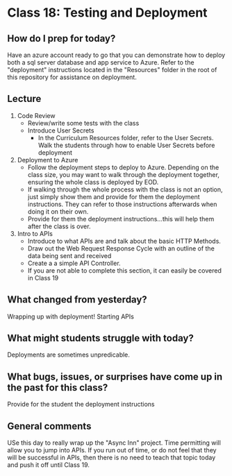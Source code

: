 # Class 18: Testing and Deployment

## How do I prep for today?

Have an azure account ready to go that you can demonstrate how to deploy both a sql server database and app service to Azure. Refer to the "deployment" instructions located in the "Resources" folder in the root of this repository for assistance on deployment.

## Lecture
1. Code Review
   - Review/write some tests with the class
   - Introduce User Secrets
     - In the Curriculum Resources folder, refer to the User Secrets. Walk
   the students through how to enable User Secrets before deployment 
1. Deployment to Azure
   - Follow the deployment steps to deploy to Azure. Depending on the class size, you may want    to walk through the deployment together, ensuring the whole class is deployed by EOD. 
   - If walking through the whole process with the class is not an option, just simply show them and provide for them the deployment instructions. They can refer to those instructions afterwards when doing it on their own. 
   - Provide for them the deployment instructions...this will help them after the class is over. 
2. Intro to APIs
   - Introduce to what APIs are and talk about the basic HTTP Methods. 
   - Draw out the Web Request Response Cycle with an outline of the data being sent and received
   - Create a a simple API Controller.
   - If you are not able to complete this section, it can easily be covered in Class 19
## What changed from yesterday? 
Wrapping up with deployment! Starting APIs

## What might students struggle with today?  
Deployments are sometimes unpredicable.

## What bugs, issues, or surprises have come up in the past for this class?
Provide for the student the deployment instructions

## General comments
USe this day to really wrap up the "Async Inn" project. Time permitting will allow you to jump into APIs.
If you run out of time, or do not feel that they will be successful in APIs, then there is no need to teach that topic today
and push it off until Class 19. 